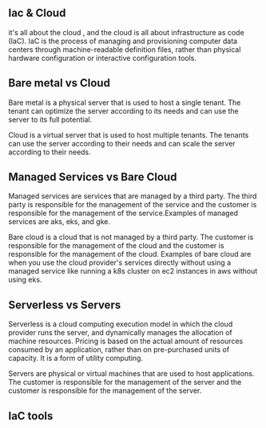## Iac & Cloud

it's all about the cloud , and the cloud is all about infrastructure as code (IaC). IaC is the process of managing and provisioning computer data centers through machine-readable definition files, rather than physical hardware configuration or interactive configuration tools. 

## Bare metal vs Cloud

Bare metal is a physical server that is used to host a single tenant. The tenant can optimize the server according to its needs and can use the server to its full potential.

Cloud is a virtual server that is used to host multiple tenants. The tenants can use the server according to their needs and can scale the server according to their needs.

## Managed Services vs Bare Cloud

Managed services are services that are managed by a third party. The third party is responsible for the management of the service and the customer is responsible for the management of the service.Examples of managed services are aks, eks, and gke.

Bare cloud is a cloud that is not managed by a third party. The customer is responsible for the management of the cloud and the customer is responsible for the management of the cloud. Examples of bare cloud are when you use the cloud provider's services directly without using a managed service like running a k8s cluster on ec2 instances in aws without using eks.

## Serverless vs Servers

Serverless is a cloud computing execution model in which the cloud provider runs the server, and dynamically manages the allocation of machine resources. Pricing is based on the actual amount of resources consumed by an application, rather than on pre-purchased units of capacity. It is a form of utility computing.

Servers are physical or virtual machines that are used to host applications. The customer is responsible for the management of the server and the customer is responsible for the management of the server.

## IaC tools

